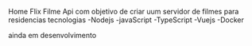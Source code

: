 Home Flix Filme 
Api com objetivo de criar uum servidor de filmes para residencias 
tecnologias 
  -Nodejs
  -javaScript
  -TypeScript 
  -Vuejs
  -Docker
  
 ainda em desenvolvimento

